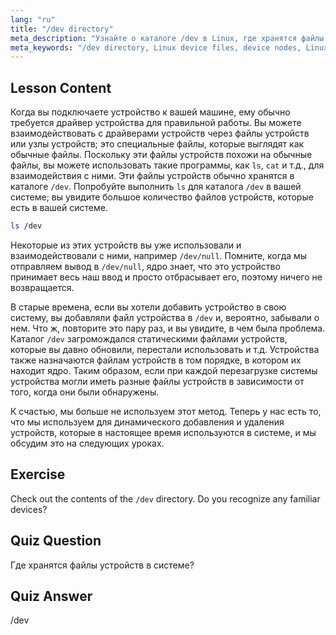 ```yaml
---
lang: "ru"
title: "/dev directory"
meta_description: "Узнайте о каталоге /dev в Linux, где хранятся файлы устройств. Разберитесь с узлами устройств и способами взаимодействия с ними. Исследуйте /dev с помощью ls. Руководство для начинающих по Linux."
meta_keywords: "/dev directory, Linux device files, device nodes, Linux tutorial, ls /dev, Linux beginner, Linux guide"
---
```


## Lesson Content

Когда вы подключаете устройство к вашей машине, ему обычно требуется драйвер устройства для правильной работы. Вы можете взаимодействовать с драйверами устройств через файлы устройств или узлы устройств; это специальные файлы, которые выглядят как обычные файлы. Поскольку эти файлы устройств похожи на обычные файлы, вы можете использовать такие программы, как `ls`, `cat` и т.д., для взаимодействия с ними. Эти файлы устройств обычно хранятся в каталоге `/dev`. Попробуйте выполнить `ls` для каталога `/dev` в вашей системе; вы увидите большое количество файлов устройств, которые есть в вашей системе.

```bash
ls /dev
```

Некоторые из этих устройств вы уже использовали и взаимодействовали с ними, например `/dev/null`. Помните, когда мы отправляем вывод в `/dev/null`, ядро знает, что это устройство принимает весь наш ввод и просто отбрасывает его, поэтому ничего не возвращается.

В старые времена, если вы хотели добавить устройство в свою систему, вы добавляли файл устройства в `/dev` и, вероятно, забывали о нем. Что ж, повторите это пару раз, и вы увидите, в чем была проблема. Каталог `/dev` загромождался статическими файлами устройств, которые вы давно обновили, перестали использовать и т.д. Устройства также назначаются файлам устройств в том порядке, в котором их находит ядро. Таким образом, если при каждой перезагрузке системы устройства могли иметь разные файлы устройств в зависимости от того, когда они были обнаружены.

К счастью, мы больше не используем этот метод. Теперь у нас есть то, что мы используем для динамического добавления и удаления устройств, которые в настоящее время используются в системе, и мы обсудим это на следующих уроках.

## Exercise

Check out the contents of the `/dev` directory. Do you recognize any familiar devices?

## Quiz Question

Где хранятся файлы устройств в системе?

## Quiz Answer

/dev
